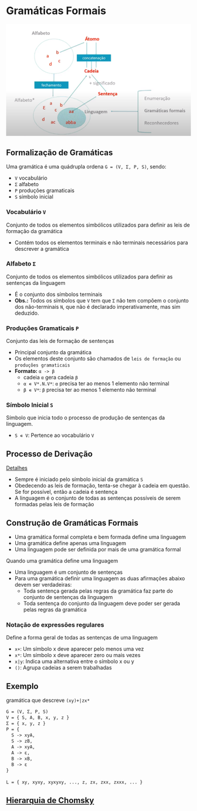 # Gramáticas Formais

![Esquema](./esquema.png)

## Formalização de Gramáticas

Uma gramática é uma quádrupla ordena `G = (V, Σ, P, S)`, sendo:

- `V` vocabulário
- `Σ` alfabeto
- `P` produções gramaticais
- `S` símbolo inicial

### Vocabulário `V`

Conjunto de todos os elementos simbólicos utilizados para definir as leis de formação da gramática

- Contém todos os elementos terminais e não terminais necessários para descrever a gramática

### Alfabeto `Σ`

Conjunto de todos os elementos simbólicos utilizados para definir as sentenças da linguagem

- É o conjunto dos símbolos terminais
- **Obs.:** Todos os símbolos que `V` tem que `Σ` não tem compõem o conjunto dos não-terminais `N`, que não é declarado imperativamente, mas sim deduzido.

### Produções Gramaticais `P`

Conjunto das leis de formação de sentenças

- Principal conjunto da gramática
- Os elementos deste conjunto são chamados de `leis de formação` ou `produções gramaticais`
- **Formato:** `α -> β`
  - cadeia `α` gera cadeia `β`
  - `α ∊ V*.N.V*`: `α` precisa ter ao menos 1 elemento não terminal
  - `β ∊ V*`: `β` precisa ter ao menos 1 elemento não terminal

### Símbolo Inicial `S`

Símbolo que inicia todo o processo de produção de sentenças da linguagem.
- `S ∊ V`: Pertence ao vocabulário `V`

## Processo de Derivação

[Detalhes](processo-de-derivacao)

- Sempre é iniciado pelo símbolo inicial da gramática `S`
- Obedecendo as leis de formação, tenta-se chegar à cadeia em questão. Se for possível, então a cadeia é sentença
- A linguagem é o conjunto de todas as sentenças possíveis de serem formadas pelas leis de formação

## Construção de Gramáticas Formais

- Uma gramática formal completa e bem formada define uma linguagem
- Uma gramática define apenas uma linguagem
- Uma linguagem pode ser definida por mais de uma gramática formal

Quando uma gramática define uma linguagem

- Uma linguagem é um conjunto de sentenças
- Para uma gramática definir uma linguagem as duas afirmações abaixo devem ser verdadeiras:
  - Toda sentença gerada pelas regras da gramática faz parte do conjunto de sentenças da linguagem
  - Toda sentença do conjunto da linguagem deve poder ser gerada pelas regras da gramática

### Notação de expressões regulares

Define a forma geral de todas as sentenças de uma linguagem

- `x+`: Um símbolo x deve aparecer pelo menos uma vez
- `x*`: Um símbolo x deve aparecer zero ou mais vezes
- `x|y`: Indica uma alternativa entre o símbolo x ou y
- `()`: Agrupa cadeias a serem trabalhadas 

## Exemplo

gramática que descreve `(xy)+|zx*`
```
G = (V, Σ, P, S)
V = { S, A, B, x, y, z }
Σ = { x, y, z }
P = {
  S -> xyA,
  S -> zB,
  A -> xyA,
  A -> ε,
  B -> xB,
  B -> ε
}

L = { xy, xyxy, xyxyxy, ..., z, zx, zxx, zxxx, ... }
```

## [Hierarquia de Chomsky](hierarquia-de-chomsky)
